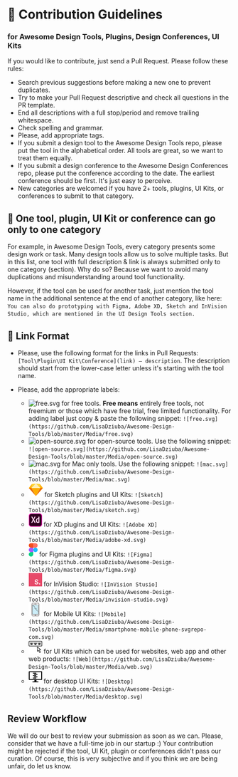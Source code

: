# 📜 Contribution Guidelines

### for Awesome Design Tools, Plugins, Design Conferences, UI Kits

If you would like to contribute, just send a Pull Request. Please follow these rules:

- Search previous suggestions before making a new one to prevent duplicates.
- Try to make your Pull Request descriptive and check all questions in the PR template.
- End all descriptions with a full stop/period and remove trailing whitespace.
- Check spelling and grammar.
- Please, add appropriate tags.
- If you submit a design tool to the Awesome Design Tools repo, please put the tool in the alphabetical order. All tools are great, so we want to treat them equally.
- If you submit a design conference to the Awesome Design Conferences repo, please put the conference according to the date. The earliest conference should be first. It's just easy to perceive.
- New categories are welcomed if you have 2+ tools, plugins, UI Kits, or conferences to submit to that category.

## 📍 One tool, plugin, UI Kit or conference can go only to one category

For example, in Awesome Design Tools, every category presents some design work or task. Many design tools allow us to solve multiple tasks. But in this list, one tool with full description & link is always submitted only to one category (section). Why do so? Because we want to avoid many duplications and misunderstanding around tool functionality.

However, if the tool can be used for another task, just mention the tool name in the additional sentence at the end of another category, like here: `You can also do prototyping with Figma, Adobe XD, Sketch and InVision Studio, which are mentioned in the UI Design Tools section.`

## 🔗 Link Format

- Please, use the following format for the links in Pull Requests: `[Tool\Plugin\UI Kit\Conference](link) — description`. The description should start from the lower-case letter unless it's starting with the tool name.

- Please, add the appropriate labels:
  - ![free.svg](https://github.com/LisaDziuba/Awesome-Design-Tools/blob/master/Media/free.svg) for free tools. **Free means** entirely free tools, not freemium or those which have free trial, free limited functionality. For adding label just copy & paste the following snippet: `![free.svg](https://github.com/LisaDziuba/Awesome-Design-Tools/blob/master/Media/free.svg)`
  - ![open-source.svg](https://github.com/LisaDziuba/Awesome-Design-Tools/blob/master/Media/open-source.svg) for open-source tools. Use the following snippet: `![open-source.svg](https://github.com/LisaDziuba/Awesome-Design-Tools/blob/master/Media/open-source.svg)`
  - ![mac.svg](https://github.com/LisaDziuba/Awesome-Design-Tools/blob/master/Media/mac.svg) for Mac only tools. Use the following snippet: `![mac.svg](https://github.com/LisaDziuba/Awesome-Design-Tools/blob/master/Media/mac.svg)`
  - ![Sketch](https://github.com/LisaDziuba/Awesome-Design-Tools/blob/master/Media/sketch.svg) for Sketch plugins and UI Kits: `![Sketch](https://github.com/LisaDziuba/Awesome-Design-Tools/blob/master/Media/sketch.svg)`
  - ![Adobe XD](https://github.com/LisaDziuba/Awesome-Design-Tools/blob/master/Media/adobe-xd.svg) for XD plugins and UI Kits: `![Adobe XD](https://github.com/LisaDziuba/Awesome-Design-Tools/blob/master/Media/adobe-xd.svg)`
  - ![Figma](https://github.com/LisaDziuba/Awesome-Design-Tools/blob/master/Media/figma.svg) for Figma plugins and UI Kits: `![Figma](https://github.com/LisaDziuba/Awesome-Design-Tools/blob/master/Media/figma.svg)`
  - ![InVision Stusio](https://github.com/LisaDziuba/Awesome-Design-Tools/blob/master/Media/invision-studio.svg) for InVision Studio: `![InVision Stusio](https://github.com/LisaDziuba/Awesome-Design-Tools/blob/master/Media/invision-studio.svg)`
  - ![Mobile](https://github.com/LisaDziuba/Awesome-Design-Tools/blob/master/Media/smartphone-mobile-phone-svgrepo-com.svg) for Mobile UI Kits: `![Mobile](https://github.com/LisaDziuba/Awesome-Design-Tools/blob/master/Media/smartphone-mobile-phone-svgrepo-com.svg)`
  - ![Web](https://github.com/LisaDziuba/Awesome-Design-Tools/blob/master/Media/web.svg) for UI Kits which can be used for websites, web app and other web products: `![Web](https://github.com/LisaDziuba/Awesome-Design-Tools/blob/master/Media/web.svg)`
  - ![Desktop](https://github.com/LisaDziuba/Awesome-Design-Tools/blob/master/Media/desktop.svg) for desktop UI Kits: `![Desktop](https://github.com/LisaDziuba/Awesome-Design-Tools/blob/master/Media/desktop.svg)`

## Review Workflow

We will do our best to review your submission as soon as we can. Please, consider that we have a full-time job in our startup :) Your contribution might be rejected if the tool, UI Kit, plugin or conferences didn't pass our curation. Of course, this is very subjective and if you think we are being unfair, do let us know.
